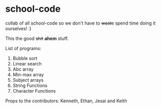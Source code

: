 # school-code
<!-- :( I can't think of description rn -->

collab of all school-code so we don't have to ~~waste~~ spend time doing it ourselves! :) 

This the good ~~shit~~ **ahem** stuff.

List of programs:
1. Bubble sort
2. Linear search
3. Abc array
4. Min-max array
5. Subject arrays
6. String Functions
7. Character Functions

Props to the contributors: Kenneth, Ethan, Jesai and Keith
